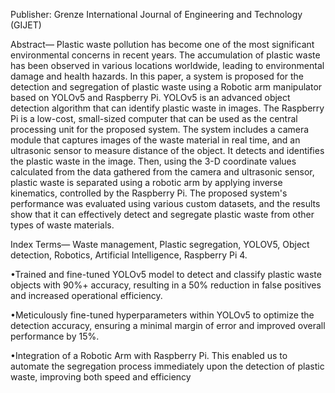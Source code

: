 Publisher: Grenze International Journal of Engineering and Technology (GIJET)

Abstract— Plastic waste pollution has become one of the most significant environmental 
concerns in recent years. The accumulation of plastic waste has been observed in various 
locations worldwide, leading to environmental damage and health hazards. In this paper, a 
system is proposed for the detection and segregation of plastic waste using a Robotic arm 
manipulator based on YOLOv5 and Raspberry Pi. YOLOv5 is an advanced object detection 
algorithm that can identify plastic waste in images. The Raspberry Pi is a low-cost, small-sized 
computer that can be used as the central processing unit for the proposed system. The system 
includes a camera module that captures images of the waste material in real time, and an 
ultrasonic sensor to measure distance of the object. It detects and identifies the plastic waste in 
the image. Then, using the 3-D coordinate values calculated from the data gathered from the 
camera and ultrasonic sensor, plastic waste is separated using a robotic arm by applying 
inverse kinematics, controlled by the Raspberry Pi. The proposed system's performance was 
evaluated using various custom datasets, and the results show that it can effectively detect and 
segregate plastic waste from other types of waste materials.

Index Terms— Waste management, Plastic segregation, YOLOV5, Object detection, Robotics, 
Artificial Intelligence, Raspberry Pi 4.


•Trained and fine-tuned YOLOv5 model to detect and classify plastic waste objects with 90%+
accuracy, resulting in a 50% reduction in false positives and increased operational efficiency.

•Meticulously fine-tuned hyperparameters within YOLOv5 to optimize the detection accuracy,
ensuring a minimal margin of error and improved overall performance by 15%.

•Integration of a Robotic Arm with Raspberry Pi. This enabled us to automate the segregation
process immediately upon the detection of plastic waste, improving both speed and efficiency
